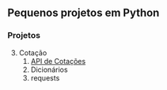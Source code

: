 ## Pequenos projetos em Python

### Projetos
3. Cotação
    1. [API de Cotações](https://docs.awesomeapi.com.br/api-de-moedas)
    2. Dicionários
    3. requests
